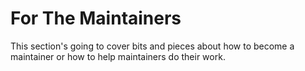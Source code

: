 # For The Maintainers

This section's going to cover bits and pieces about how to become a maintainer or how to help maintainers do their work.

